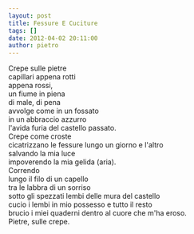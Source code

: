 ```yaml
---
layout: post
title: Fessure E Cuciture
tags: []
date: 2012-04-02 20:11:00
author: pietro
---
```

Crepe sulle pietre<br/>capillari appena rotti<br/>appena rossi,<br/>un fiume in piena<br/>di male, di pena<br/>avvolge come in un fossato<br/>in un abbraccio azzurro<br/>l'avida furia del castello passato.<br/>Crepe come croste<br/>cicatrizzano le fessure lungo un giorno e l'altro<br/>salvando la mia luce<br/>impoverendo la mia gelida (aria).<br/>Correndo<br/>lungo il filo di un capello<br/>tra le labbra di un sorriso<br/>sotto gli spezzati lembi delle mura del castello<br/>cucio i lembi in mio possesso e tutto il resto<br/>brucio i miei quaderni dentro al cuore che m'ha eroso.<br/>Pietre, sulle crepe.
